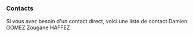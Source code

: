 
### Contacts

Si vous avez besoin d'un contact direct, voici une liste de contact
Damien GOMEZ
Zougane HAFFEZ
